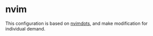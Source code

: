 # nvim
This configuration is based on [nvimdots](https://github.com/ayamir/nvimdots), and make modification for individual demand.
